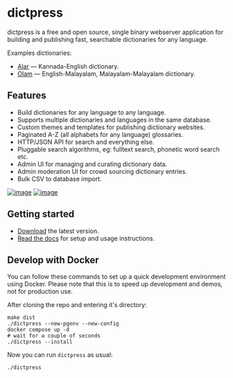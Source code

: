 # dictpress

dictpress is a free and open source, single binary webserver application for building and publishing fast, searchable dictionaries for any language.

Examples dictionaries:
- [Alar](https://alar.ink/) — Kannada-English dictionary.
 - [Olam](https://olam.in/) — English-Malayalam, Malayalam-Malayalam dictionary.


## Features
- Build dictionaries for any language to any language.
- Supports multiple dictionaries and languages in the same database.
- Custom themes and templates for publishing dictionary websites.
- Paginated A-Z (all alphabets for any language) glossaries.
- HTTP/JSON API for search and everything else.
- Pluggable search algorithms, eg: fulltext search, phonetic word search etc.
- Admin UI for managing and curating dictionary data.
- Admin moderation UI for crowd sourcing dictionary entries.
- Bulk CSV to database import.



[![image](https://user-images.githubusercontent.com/547147/175945746-575c2cb7-7478-414a-93ae-014196d3385d.png)](https://olam.in)
[![image](https://user-images.githubusercontent.com/547147/175945847-40d3ae1c-c81a-4283-94af-9299476bfd7f.png)](https://dict.press/static/admin.png)

## Getting started
- [Download](https://github.com/knadh/dictpress/releases) the latest version.
- [Read the docs](https://dict.press) for setup and usage instructions.

## Develop with Docker
You can follow these commands to set up a quick development environment using
Docker. Please note that this is to speed up development and demos, not for
production use.

After cloning the repo and entering it's directory:

```
make dist
./dictpress --new-pgenv --new-config
docker compose up -d
# wait for a couple of seconds
./dictpress --install
```

Now you can run `dictpress` as usual:

```
./dictpress
```
